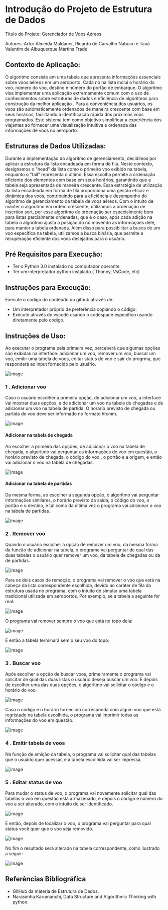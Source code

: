 # Introdução do Projeto de Estrutura de Dados
Título do Projeto: Gerenciador de Voos Aéreos

Autores: Artur Almeida Maldaner, Ricardo de Carvalho Nabuco e Tauã Valentim de Albuquerque Martins Frade

## Contexto de Aplicação:

O algoritmo consiste em uma tabela que apresenta informações essenciais sobre voos aéreos em um aeroporto. Cada nó na lista inclui o horário do voo, número do voo, destino e número do portão de embarque. O algoritmo visa implementar uma aplicação extremamente comum com o uso de conhecimentos sobre estruturas de dados e eficiência de algoritmos para construção da melhor aplicação . Para a conveniência dos usuários, os voos são automaticamente ordenados de maneira crescente com base em seus horários, facilitando a identificação rápida dos próximos voos programados. Este sistema tem como objetivo simplificar a experiência dos viajantes ao fornecer uma visualização intuitiva e ordenada das informações de voos no aeroporto. 

## Estruturas de Dados Utilizadas:

Durante a implementação do algoritmo de gerenciamento, decidimos por aplicar a estrutura da lista encadeada em forma de fila. Neste contexto, designamos o "head" da lista como o primeiro voo exibido na tabela, enquanto o "tail" representa o último. Essa escolha permite a ordenação eficiente dos elementos com base em seus horários, garantindo que a tabela seja apresentada de maneira crescente. Essa estratégia de utilização da lista encadeada em forma de fila proporciona uma gestão eficaz e dinâmica dos voos, contribuindo para a eficiência e desempenho do algoritmo de gerenciamento da tabela de voos aéreos. Com o intuito de manter o algoritmo em ordem crescente, utilizamos a ordenação de insertion sort, por esse algoritmo de ordenação ser especialmente bom para listas parcialmente ordenadas, que é o caso, após cada adição na tabela o algoritmo ajusta a posição do nó movendo as informações dele, para manter a tabela ordenada. Além disso para possibilitar a busca de um voo específica na tabela, utilizamos a busca binária, que permite a recuperação eficiente dos voos desejados para o usuário.  

## Pré Requisitos para Execução:
- Ter o Python 3.0 instalado no computador operante
- Ter um interpretador python instalado ( Thonny, VsCode, etc)

## Instruções para Execução:
Execute o código do conteúdo do github através de: 
- Um interpretador próprio de preferência copiando o código.
- Execute através do vscode usando o codespace específico usando diretamente pelo código.

## Instruções de Uso:

Ao executar o programa pela primeira vez, perceberá que algumas opções são exibidas na interface: adicionar um voo, remover um voo, buscar um voo, emitir uma tabela de voos, editar status de voo e sair do progrma, que responderá ao input fornecido pelo usuário.

![image](https://github.com/ricardocnabuco/Projeto_ED/assets/33905219/528e423e-29fb-435d-baf4-fec3f1c678be)


### 1 . Adicionar voo
Caso o usuário escolher a primeira opção, de adicionar um voo, a interface vai mostrar duas opções, a de adicionar um voo na tabela de chegadas e de adicionar um voo na tabela de partida. O horario previsto de chegada ou partida do voo deve ser informado no formato hh:mm.

![image](https://github.com/ricardocnabuco/Projeto_ED/assets/33905219/8b88382b-f212-4dd2-b35f-9d6c2f4ad2a9)

#### Adicionar na tabela de chegada
Ao escolher a primeira das opções, de adicionar o voo na tabela de chegada, o algoritmo vai perguntar as informações do voo em questão, o horário previsto de chegada, o código do voo , o portão e a origem, e então vai adicionar o voo na tabela de chegadas.

![image](https://github.com/ricardocnabuco/Projeto_ED/assets/33905219/8a81f7ce-03fd-435b-ae26-4d094ddaf321)

#### Adicionar na tabela de partidas
Da mesma forma, ao escolher a segunda opção, o algoritmo vai perguntar informações similares, o horário previsto da saída, o código do voo, o portão e o destino, e tal como da última vez o programa vai adicionar o voo na tabela de partidas.

![image](https://github.com/ricardocnabuco/Projeto_ED/assets/33905219/3ed1b64b-7de6-4041-b4a8-4d8002345104)

### 2 . Remover voo
Quando o usuário escolher a opção de remover um voo, da mesma forma da funcão de adicionar na tabela, o programa vai perguntar de qual das duas tabelas o usuário quer remover um voo, da tabela de chegadas ou da de partidas.

![image](https://github.com/ricardocnabuco/Projeto_ED/assets/33905219/87bb6e76-a999-407a-a8fe-ece11b66ed4a)

Para os dois casos de remoção, o programa vai remover o voo que está na cabeça da lista correspondente escolhida, devido ao caráter de fila da estrutura usada no programa, com o intuito de simular uma tabela tradicional utilizada em aeroportos. Por exemplo, se a tabela a seguinte for real:

![image](https://github.com/ricardocnabuco/Projeto_ED/assets/33905219/8333fc0a-d40d-4fa0-8ae9-40a10509c5ac)

O programa vai remover sempre o voo que está no topo dela:

![image](https://github.com/ricardocnabuco/Projeto_ED/assets/33905219/238e0028-27b6-4840-8d6e-15827a0f2775)

E então a tabela terminará sem o seu voo do topo:

![image](https://github.com/ricardocnabuco/Projeto_ED/assets/33905219/9762ca8f-7d59-4034-81ea-1e4226e7bedd)

### 3 . Buscar voo

Após escolher a opção de buscar voos, primeiramente o programa vai solicitar de qual das duas listas o usuário deseja buscar um voo. E depois de escolher uma das duas opções, o algoritmo vai solicitar o código e o horário do voo.

![image](https://github.com/ricardocnabuco/Projeto_ED/assets/33905219/24dcf6e1-7fdd-4d72-b797-5db49ce1cacf)

Caso o código e o horário forneciido corresponda com algum voo que está regristado na tabela escolhida, o programa vai imprimir todas as informações do voo em questão.

![image](https://github.com/ricardocnabuco/Projeto_ED/assets/33905219/f95d1504-edd1-43b3-9b50-022a1fe48380)

### 4 . Emitir tabela de voos

Na função de emição da tabela, o programa vai solicitar qual das tabelas que o usuário quer acessar, e a tabela escolhida vai ser impressa.

![image](https://github.com/ricardocnabuco/Projeto_ED/assets/33905219/43d92d96-624b-4a2c-8bdc-7fb00b8d1671)

### 5 . Editar status de voo

Para mudar o status de voo, o programa vai novamente solicitar qual das tabelas o voo em questão está armazenado, e depois o código e número do voo a ser alterado, com o intuito de ser identificado.

![image](https://github.com/ricardocnabuco/Projeto_ED/assets/33905219/3642de8b-c3fe-4e6b-8fd2-0f03dec641d4)

E então, depois de localizar o voo, o programa vai perguntar para qual status você quer que o voo seja removido.

![image](https://github.com/ricardocnabuco/Projeto_ED/assets/33905219/c3ac870d-a941-4cbd-8d64-d24ef2f3e6b1)

No fim o resultado será alterado na tabela correspondente, como ilustrado a seguir:

![image](https://github.com/ricardocnabuco/Projeto_ED/assets/33905219/fb2a9e28-4fe2-4c2b-b14e-fb730e234319)

## Referências Bibliográfica

- GitHub da máteria de Estrutura de Dados.
- Narasimha Karumanchi, Data Structure and Algorithmic Thinking with python.



